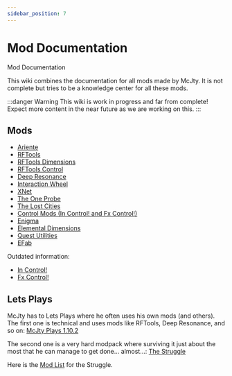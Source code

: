 ```yaml
---
sidebar_position: 7
---
```


# Mod Documentation

Mod Documentation

This wiki combines the documentation for all mods made by McJty.
It is not complete but tries to be a knowledge center for all these mods.

:::danger Warning
This wiki is work in progress and far from complete!
Expect more content in the near future as we are working on this.
:::

## Mods

* [Ariente](./ariente)
* [RFTools](./rftools)
* [RFTools Dimensions](./rftools-dimensions)
* [RFTools Control](./rftools-control)
* [Deep Resonance](./deep-resonance)
* [Interaction Wheel](./interaction-wheel)
* [XNet](./xnet)
* [The One Probe](./the-one-probe)
* [The Lost Cities](./lost-cities)
* [Control Mods (In Control! and Fx Control!)](./control-mods/control-mods)
* [Enigma](./engima)
* [Elemental Dimensions](./elemental-dimensions)
* [Quest Utilities](./quest-utilities)
* [EFab](./efab)

Outdated information:

* [In Control!](./control-mods/in-control)
* [Fx Control!](./control-mods/fx-control)

## Lets Plays

McJty has to Lets Plays where he often uses his own mods (and others).
The first one is technical and uses mods like RFTools, Deep Resonance, and so on: [McJty Plays 1.10.2](https://www.youtube.com/playlist?list=PLmaTwVFUUXiBCCPMobixs2WZxpY9f0JvM)

The second one is a very hard modpack where surviving it just about the most that he can manage to get done... almost...: [The Struggle](https://www.youtube.com/playlist?list=PLmaTwVFUUXiDUEgTpRj5_sz_03BlmMUbj)

Here is the [Mod List](./struggle-mod-list) for the Struggle.
